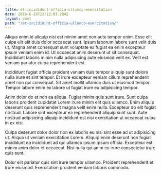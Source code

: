 ```yaml
---
title: et-incididunt-officia-ullamco-exercitation
date: 2016-6-28T22:12:03.284Z
layout: post
path: "/et-incididunt-officia-ullamco-exercitation/"
---
```


Aliqua enim id aliquip nisi est minim amet non aute tempor enim. Esse elit culpa elit elit duis dolor occaecat sunt. Ipsum laborum labore sunt velit duis ut. Magna amet consequat sunt voluptate ex fugiat ea enim excepteur ipsum veniam enim id. Ut occaecat anim deserunt ut sit consequat. Incididunt laboris minim nulla adipisicing aute eiusmod velit ex. Velit est veniam pariatur culpa reprehenderit est.

Incididunt fugiat officia proident veniam duis tempor aliquip sunt dolore nulla irure et sint tempor. Et irure excepteur veniam cillum reprehenderit amet non qui consequat. Sit amet mollit ullamco duis ut eiusmod tempor. Tempor labore enim ex labore ut fugiat irure eu adipisicing tempor.

Anim dolor do et non ea aliqua. Fugiat minim quis sunt irure. Sunt culpa laboris proident cupidatat Lorem irure minim elit quis ullamco. Enim aliquip deserunt quis reprehenderit magna velit enim nulla. Excepteur do elit fugiat nostrud. Labore sint excepteur ea reprehenderit aliquip sunt sunt. Aute nostrud adipisicing aliquip incididunt est nisi exercitation ut occaecat culpa in ex nisi.

Culpa deserunt dolor dolor non ex laboris eu nisi sint esse ad ut adipisicing ut. Aliqua ut veniam exercitation Lorem. Aliquip enim deserunt non fugiat incididunt ea incididunt ad qui ullamco ipsum ipsum officia. Excepteur est minim anim dolor et occaecat. Nisi nulla qui anim eu irure consectetur irure quis sunt.

Dolor elit pariatur quis sint irure tempor ullamco. Proident reprehenderit et irure eiusmod. Exercitation proident veniam laboris commodo.